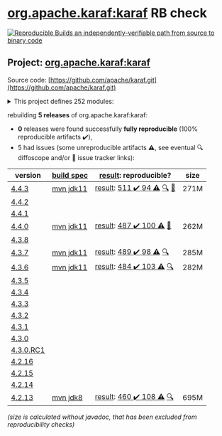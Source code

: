 [org.apache.karaf:karaf](https://search.maven.org/artifact/org.apache.karaf/karaf/) RB check
=======

[![Reproducible Builds](https://reproducible-builds.org/images/logos/rb.svg) an independently-verifiable path from source to binary code](https://reproducible-builds.org/)

## Project: [org.apache.karaf:karaf](https://search.maven.org/artifact/org.apache.karaf/karaf/)

Source code: [https://github.com/apache/karaf.git](https://github.com/apache/karaf.git)

<details><summary>This project defines 252 modules:</summary>

* [org.apache.karaf.archetypes:karaf-assembly-archetype](https://search.maven.org/artifact/org.apache.karaf.archetypes/karaf-assembly-archetype/)
* [org.apache.karaf.archetypes:karaf-blueprint-archetype](https://search.maven.org/artifact/org.apache.karaf.archetypes/karaf-blueprint-archetype/)
* [org.apache.karaf.archetypes:karaf-bundle-archetype](https://search.maven.org/artifact/org.apache.karaf.archetypes/karaf-bundle-archetype/)
* [org.apache.karaf.archetypes:karaf-command-archetype](https://search.maven.org/artifact/org.apache.karaf.archetypes/karaf-command-archetype/)
* [org.apache.karaf.archetypes:karaf-feature-archetype](https://search.maven.org/artifact/org.apache.karaf.archetypes/karaf-feature-archetype/)
* [org.apache.karaf.archetypes:karaf-kar-archetype](https://search.maven.org/artifact/org.apache.karaf.archetypes/karaf-kar-archetype/)
* [org.apache.karaf.assemblies.features:features](https://search.maven.org/artifact/org.apache.karaf.assemblies.features/features/)
* [org.apache.karaf.assemblies:assemblies](https://search.maven.org/artifact/org.apache.karaf.assemblies/assemblies/)
* [org.apache.karaf.audit:org.apache.karaf.audit.core](https://search.maven.org/artifact/org.apache.karaf.audit/org.apache.karaf.audit.core/)
* [org.apache.karaf.bundle:bundle](https://search.maven.org/artifact/org.apache.karaf.bundle/bundle/)
* [org.apache.karaf.bundle:org.apache.karaf.bundle.blueprintstate](https://search.maven.org/artifact/org.apache.karaf.bundle/org.apache.karaf.bundle.blueprintstate/)
* [org.apache.karaf.bundle:org.apache.karaf.bundle.core](https://search.maven.org/artifact/org.apache.karaf.bundle/org.apache.karaf.bundle.core/)
* [org.apache.karaf.bundle:org.apache.karaf.bundle.springstate](https://search.maven.org/artifact/org.apache.karaf.bundle/org.apache.karaf.bundle.springstate/)
* [org.apache.karaf.config:org.apache.karaf.config.core](https://search.maven.org/artifact/org.apache.karaf.config/org.apache.karaf.config.core/)
* [org.apache.karaf.deployer:deployer](https://search.maven.org/artifact/org.apache.karaf.deployer/deployer/)
* [org.apache.karaf.deployer:org.apache.karaf.deployer.blueprint](https://search.maven.org/artifact/org.apache.karaf.deployer/org.apache.karaf.deployer.blueprint/)
* [org.apache.karaf.deployer:org.apache.karaf.deployer.features](https://search.maven.org/artifact/org.apache.karaf.deployer/org.apache.karaf.deployer.features/)
* [org.apache.karaf.deployer:org.apache.karaf.deployer.kar](https://search.maven.org/artifact/org.apache.karaf.deployer/org.apache.karaf.deployer.kar/)
* [org.apache.karaf.deployer:org.apache.karaf.deployer.spring](https://search.maven.org/artifact/org.apache.karaf.deployer/org.apache.karaf.deployer.spring/)
* [org.apache.karaf.deployer:org.apache.karaf.deployer.wrap](https://search.maven.org/artifact/org.apache.karaf.deployer/org.apache.karaf.deployer.wrap/)
* [org.apache.karaf.diagnostic:diagnostic](https://search.maven.org/artifact/org.apache.karaf.diagnostic/diagnostic/)
* [org.apache.karaf.diagnostic:org.apache.karaf.diagnostic.boot](https://search.maven.org/artifact/org.apache.karaf.diagnostic/org.apache.karaf.diagnostic.boot/)
* [org.apache.karaf.diagnostic:org.apache.karaf.diagnostic.core](https://search.maven.org/artifact/org.apache.karaf.diagnostic/org.apache.karaf.diagnostic.core/)
* [org.apache.karaf.docker:org.apache.karaf.docker.core](https://search.maven.org/artifact/org.apache.karaf.docker/org.apache.karaf.docker.core/)
* [org.apache.karaf.examples:apache-karaf-examples](https://search.maven.org/artifact/org.apache.karaf.examples/apache-karaf-examples/)
* [org.apache.karaf.examples:karaf-blueprint-example](https://search.maven.org/artifact/org.apache.karaf.examples/karaf-blueprint-example/)
* [org.apache.karaf.examples:karaf-blueprint-example-client](https://search.maven.org/artifact/org.apache.karaf.examples/karaf-blueprint-example-client/)
* [org.apache.karaf.examples:karaf-blueprint-example-common](https://search.maven.org/artifact/org.apache.karaf.examples/karaf-blueprint-example-common/)
* [org.apache.karaf.examples:karaf-blueprint-example-features](https://search.maven.org/artifact/org.apache.karaf.examples/karaf-blueprint-example-features/)
* [org.apache.karaf.examples:karaf-blueprint-example-provider](https://search.maven.org/artifact/org.apache.karaf.examples/karaf-blueprint-example-provider/)
* [org.apache.karaf.examples:karaf-branding-example](https://search.maven.org/artifact/org.apache.karaf.examples/karaf-branding-example/)
* [org.apache.karaf.examples:karaf-bundle-example](https://search.maven.org/artifact/org.apache.karaf.examples/karaf-bundle-example/)
* [org.apache.karaf.examples:karaf-bundle-example-client](https://search.maven.org/artifact/org.apache.karaf.examples/karaf-bundle-example-client/)
* [org.apache.karaf.examples:karaf-bundle-example-common](https://search.maven.org/artifact/org.apache.karaf.examples/karaf-bundle-example-common/)
* [org.apache.karaf.examples:karaf-bundle-example-features](https://search.maven.org/artifact/org.apache.karaf.examples/karaf-bundle-example-features/)
* [org.apache.karaf.examples:karaf-bundle-example-provider](https://search.maven.org/artifact/org.apache.karaf.examples/karaf-bundle-example-provider/)
* [org.apache.karaf.examples:karaf-camel-example](https://search.maven.org/artifact/org.apache.karaf.examples/karaf-camel-example/)
* [org.apache.karaf.examples:karaf-camel-example-blueprint](https://search.maven.org/artifact/org.apache.karaf.examples/karaf-camel-example-blueprint/)
* [org.apache.karaf.examples:karaf-camel-example-features](https://search.maven.org/artifact/org.apache.karaf.examples/karaf-camel-example-features/)
* [org.apache.karaf.examples:karaf-camel-example-java](https://search.maven.org/artifact/org.apache.karaf.examples/karaf-camel-example-java/)
* [org.apache.karaf.examples:karaf-cdi-example](https://search.maven.org/artifact/org.apache.karaf.examples/karaf-cdi-example/)
* [org.apache.karaf.examples:karaf-cdi-example-api](https://search.maven.org/artifact/org.apache.karaf.examples/karaf-cdi-example-api/)
* [org.apache.karaf.examples:karaf-cdi-example-consumer](https://search.maven.org/artifact/org.apache.karaf.examples/karaf-cdi-example-consumer/)
* [org.apache.karaf.examples:karaf-cdi-example-features](https://search.maven.org/artifact/org.apache.karaf.examples/karaf-cdi-example-features/)
* [org.apache.karaf.examples:karaf-cdi-example-provider](https://search.maven.org/artifact/org.apache.karaf.examples/karaf-cdi-example-provider/)
* [org.apache.karaf.examples:karaf-command-example](https://search.maven.org/artifact/org.apache.karaf.examples/karaf-command-example/)
* [org.apache.karaf.examples:karaf-command-example-api](https://search.maven.org/artifact/org.apache.karaf.examples/karaf-command-example-api/)
* [org.apache.karaf.examples:karaf-command-example-command](https://search.maven.org/artifact/org.apache.karaf.examples/karaf-command-example-command/)
* [org.apache.karaf.examples:karaf-command-example-features](https://search.maven.org/artifact/org.apache.karaf.examples/karaf-command-example-features/)
* [org.apache.karaf.examples:karaf-command-example-provider](https://search.maven.org/artifact/org.apache.karaf.examples/karaf-command-example-provider/)
* [org.apache.karaf.examples:karaf-config-example](https://search.maven.org/artifact/org.apache.karaf.examples/karaf-config-example/)
* [org.apache.karaf.examples:karaf-config-example-blueprint](https://search.maven.org/artifact/org.apache.karaf.examples/karaf-config-example-blueprint/)
* [org.apache.karaf.examples:karaf-config-example-features](https://search.maven.org/artifact/org.apache.karaf.examples/karaf-config-example-features/)
* [org.apache.karaf.examples:karaf-config-example-listener](https://search.maven.org/artifact/org.apache.karaf.examples/karaf-config-example-listener/)
* [org.apache.karaf.examples:karaf-config-example-managed](https://search.maven.org/artifact/org.apache.karaf.examples/karaf-config-example-managed/)
* [org.apache.karaf.examples:karaf-config-example-managed-factory](https://search.maven.org/artifact/org.apache.karaf.examples/karaf-config-example-managed-factory/)
* [org.apache.karaf.examples:karaf-config-example-scr](https://search.maven.org/artifact/org.apache.karaf.examples/karaf-config-example-scr/)
* [org.apache.karaf.examples:karaf-config-example-static](https://search.maven.org/artifact/org.apache.karaf.examples/karaf-config-example-static/)
* [org.apache.karaf.examples:karaf-deployer-example](https://search.maven.org/artifact/org.apache.karaf.examples/karaf-deployer-example/)
* [org.apache.karaf.examples:karaf-docker-example](https://search.maven.org/artifact/org.apache.karaf.examples/karaf-docker-example/)
* [org.apache.karaf.examples:karaf-docker-example-app](https://search.maven.org/artifact/org.apache.karaf.examples/karaf-docker-example-app/)
* [org.apache.karaf.examples:karaf-docker-example-dynamic-dist](https://search.maven.org/artifact/org.apache.karaf.examples/karaf-docker-example-dynamic-dist/)
* [org.apache.karaf.examples:karaf-docker-example-static-dist](https://search.maven.org/artifact/org.apache.karaf.examples/karaf-docker-example-static-dist/)
* [org.apache.karaf.examples:karaf-dump-example](https://search.maven.org/artifact/org.apache.karaf.examples/karaf-dump-example/)
* [org.apache.karaf.examples:karaf-graphql-example](https://search.maven.org/artifact/org.apache.karaf.examples/karaf-graphql-example/)
* [org.apache.karaf.examples:karaf-graphql-example-api](https://search.maven.org/artifact/org.apache.karaf.examples/karaf-graphql-example-api/)
* [org.apache.karaf.examples:karaf-graphql-example-commands](https://search.maven.org/artifact/org.apache.karaf.examples/karaf-graphql-example-commands/)
* [org.apache.karaf.examples:karaf-graphql-example-core](https://search.maven.org/artifact/org.apache.karaf.examples/karaf-graphql-example-core/)
* [org.apache.karaf.examples:karaf-graphql-example-features](https://search.maven.org/artifact/org.apache.karaf.examples/karaf-graphql-example-features/)
* [org.apache.karaf.examples:karaf-graphql-example-scr-servlet](https://search.maven.org/artifact/org.apache.karaf.examples/karaf-graphql-example-scr-servlet/)
* [org.apache.karaf.examples:karaf-graphql-example-websocket](https://search.maven.org/artifact/org.apache.karaf.examples/karaf-graphql-example-websocket/)
* [org.apache.karaf.examples:karaf-http-resource-example](https://search.maven.org/artifact/org.apache.karaf.examples/karaf-http-resource-example/)
* [org.apache.karaf.examples:karaf-http-resource-example-features](https://search.maven.org/artifact/org.apache.karaf.examples/karaf-http-resource-example-features/)
* [org.apache.karaf.examples:karaf-http-resource-example-whiteboard](https://search.maven.org/artifact/org.apache.karaf.examples/karaf-http-resource-example-whiteboard/)
* [org.apache.karaf.examples:karaf-itest-example](https://search.maven.org/artifact/org.apache.karaf.examples/karaf-itest-example/)
* [org.apache.karaf.examples:karaf-jaas-example](https://search.maven.org/artifact/org.apache.karaf.examples/karaf-jaas-example/)
* [org.apache.karaf.examples:karaf-jaas-example-app](https://search.maven.org/artifact/org.apache.karaf.examples/karaf-jaas-example-app/)
* [org.apache.karaf.examples:karaf-jaas-example-features](https://search.maven.org/artifact/org.apache.karaf.examples/karaf-jaas-example-features/)
* [org.apache.karaf.examples:karaf-jaas-example-wab](https://search.maven.org/artifact/org.apache.karaf.examples/karaf-jaas-example-wab/)
* [org.apache.karaf.examples:karaf-jaas-example-war](https://search.maven.org/artifact/org.apache.karaf.examples/karaf-jaas-example-war/)
* [org.apache.karaf.examples:karaf-jdbc-example](https://search.maven.org/artifact/org.apache.karaf.examples/karaf-jdbc-example/)
* [org.apache.karaf.examples:karaf-jdbc-example-api](https://search.maven.org/artifact/org.apache.karaf.examples/karaf-jdbc-example-api/)
* [org.apache.karaf.examples:karaf-jdbc-example-command](https://search.maven.org/artifact/org.apache.karaf.examples/karaf-jdbc-example-command/)
* [org.apache.karaf.examples:karaf-jdbc-example-features](https://search.maven.org/artifact/org.apache.karaf.examples/karaf-jdbc-example-features/)
* [org.apache.karaf.examples:karaf-jdbc-example-provider](https://search.maven.org/artifact/org.apache.karaf.examples/karaf-jdbc-example-provider/)
* [org.apache.karaf.examples:karaf-jms-example](https://search.maven.org/artifact/org.apache.karaf.examples/karaf-jms-example/)
* [org.apache.karaf.examples:karaf-jms-example-command](https://search.maven.org/artifact/org.apache.karaf.examples/karaf-jms-example-command/)
* [org.apache.karaf.examples:karaf-jms-example-features](https://search.maven.org/artifact/org.apache.karaf.examples/karaf-jms-example-features/)
* [org.apache.karaf.examples:karaf-jpa-example](https://search.maven.org/artifact/org.apache.karaf.examples/karaf-jpa-example/)
* [org.apache.karaf.examples:karaf-jpa-example-command](https://search.maven.org/artifact/org.apache.karaf.examples/karaf-jpa-example-command/)
* [org.apache.karaf.examples:karaf-jpa-example-features](https://search.maven.org/artifact/org.apache.karaf.examples/karaf-jpa-example-features/)
* [org.apache.karaf.examples:karaf-jpa-example-provider](https://search.maven.org/artifact/org.apache.karaf.examples/karaf-jpa-example-provider/)
* [org.apache.karaf.examples:karaf-jpa-example-provider-api](https://search.maven.org/artifact/org.apache.karaf.examples/karaf-jpa-example-provider-api/)
* [org.apache.karaf.examples:karaf-jpa-example-provider-blueprint](https://search.maven.org/artifact/org.apache.karaf.examples/karaf-jpa-example-provider-blueprint/)
* [org.apache.karaf.examples:karaf-jpa-example-provider-blueprint-eclipselink](https://search.maven.org/artifact/org.apache.karaf.examples/karaf-jpa-example-provider-blueprint-eclipselink/)
* [org.apache.karaf.examples:karaf-jpa-example-provider-blueprint-hibernate](https://search.maven.org/artifact/org.apache.karaf.examples/karaf-jpa-example-provider-blueprint-hibernate/)
* [org.apache.karaf.examples:karaf-jpa-example-provider-blueprint-openjpa](https://search.maven.org/artifact/org.apache.karaf.examples/karaf-jpa-example-provider-blueprint-openjpa/)
* [org.apache.karaf.examples:karaf-jpa-example-provider-ds](https://search.maven.org/artifact/org.apache.karaf.examples/karaf-jpa-example-provider-ds/)
* [org.apache.karaf.examples:karaf-jpa-example-provider-ds-eclipselink](https://search.maven.org/artifact/org.apache.karaf.examples/karaf-jpa-example-provider-ds-eclipselink/)
* [org.apache.karaf.examples:karaf-jpa-example-provider-ds-hibernate](https://search.maven.org/artifact/org.apache.karaf.examples/karaf-jpa-example-provider-ds-hibernate/)
* [org.apache.karaf.examples:karaf-jpa-example-provider-ds-openjpa](https://search.maven.org/artifact/org.apache.karaf.examples/karaf-jpa-example-provider-ds-openjpa/)
* [org.apache.karaf.examples:karaf-log-appender-example](https://search.maven.org/artifact/org.apache.karaf.examples/karaf-log-appender-example/)
* [org.apache.karaf.examples:karaf-log-appender-example-core](https://search.maven.org/artifact/org.apache.karaf.examples/karaf-log-appender-example-core/)
* [org.apache.karaf.examples:karaf-log-appender-example-features](https://search.maven.org/artifact/org.apache.karaf.examples/karaf-log-appender-example-features/)
* [org.apache.karaf.examples:karaf-maven-example](https://search.maven.org/artifact/org.apache.karaf.examples/karaf-maven-example/)
* [org.apache.karaf.examples:karaf-maven-example-run](https://search.maven.org/artifact/org.apache.karaf.examples/karaf-maven-example-run/)
* [org.apache.karaf.examples:karaf-maven-example-run-bundle](https://search.maven.org/artifact/org.apache.karaf.examples/karaf-maven-example-run-bundle/)
* [org.apache.karaf.examples:karaf-mbean-example](https://search.maven.org/artifact/org.apache.karaf.examples/karaf-mbean-example/)
* [org.apache.karaf.examples:karaf-mbean-example-api](https://search.maven.org/artifact/org.apache.karaf.examples/karaf-mbean-example-api/)
* [org.apache.karaf.examples:karaf-mbean-example-blueprint](https://search.maven.org/artifact/org.apache.karaf.examples/karaf-mbean-example-blueprint/)
* [org.apache.karaf.examples:karaf-mbean-example-features](https://search.maven.org/artifact/org.apache.karaf.examples/karaf-mbean-example-features/)
* [org.apache.karaf.examples:karaf-mbean-example-provider](https://search.maven.org/artifact/org.apache.karaf.examples/karaf-mbean-example-provider/)
* [org.apache.karaf.examples:karaf-mbean-example-scr](https://search.maven.org/artifact/org.apache.karaf.examples/karaf-mbean-example-scr/)
* [org.apache.karaf.examples:karaf-mbean-example-simple](https://search.maven.org/artifact/org.apache.karaf.examples/karaf-mbean-example-simple/)
* [org.apache.karaf.examples:karaf-profile-example](https://search.maven.org/artifact/org.apache.karaf.examples/karaf-profile-example/)
* [org.apache.karaf.examples:karaf-profile-example-dynamic](https://search.maven.org/artifact/org.apache.karaf.examples/karaf-profile-example-dynamic/)
* [org.apache.karaf.examples:karaf-profile-example-registry](https://search.maven.org/artifact/org.apache.karaf.examples/karaf-profile-example-registry/)
* [org.apache.karaf.examples:karaf-profile-example-static](https://search.maven.org/artifact/org.apache.karaf.examples/karaf-profile-example-static/)
* [org.apache.karaf.examples:karaf-redis-example](https://search.maven.org/artifact/org.apache.karaf.examples/karaf-redis-example/)
* [org.apache.karaf.examples:karaf-redis-example-api](https://search.maven.org/artifact/org.apache.karaf.examples/karaf-redis-example-api/)
* [org.apache.karaf.examples:karaf-redis-example-command](https://search.maven.org/artifact/org.apache.karaf.examples/karaf-redis-example-command/)
* [org.apache.karaf.examples:karaf-redis-example-features](https://search.maven.org/artifact/org.apache.karaf.examples/karaf-redis-example-features/)
* [org.apache.karaf.examples:karaf-redis-example-service](https://search.maven.org/artifact/org.apache.karaf.examples/karaf-redis-example-service/)
* [org.apache.karaf.examples:karaf-rest-example](https://search.maven.org/artifact/org.apache.karaf.examples/karaf-rest-example/)
* [org.apache.karaf.examples:karaf-rest-example-api](https://search.maven.org/artifact/org.apache.karaf.examples/karaf-rest-example-api/)
* [org.apache.karaf.examples:karaf-rest-example-blueprint](https://search.maven.org/artifact/org.apache.karaf.examples/karaf-rest-example-blueprint/)
* [org.apache.karaf.examples:karaf-rest-example-client](https://search.maven.org/artifact/org.apache.karaf.examples/karaf-rest-example-client/)
* [org.apache.karaf.examples:karaf-rest-example-client-cxf](https://search.maven.org/artifact/org.apache.karaf.examples/karaf-rest-example-client-cxf/)
* [org.apache.karaf.examples:karaf-rest-example-client-http](https://search.maven.org/artifact/org.apache.karaf.examples/karaf-rest-example-client-http/)
* [org.apache.karaf.examples:karaf-rest-example-client-jersey](https://search.maven.org/artifact/org.apache.karaf.examples/karaf-rest-example-client-jersey/)
* [org.apache.karaf.examples:karaf-rest-example-features](https://search.maven.org/artifact/org.apache.karaf.examples/karaf-rest-example-features/)
* [org.apache.karaf.examples:karaf-rest-example-scr](https://search.maven.org/artifact/org.apache.karaf.examples/karaf-rest-example-scr/)
* [org.apache.karaf.examples:karaf-rest-example-whiteboard](https://search.maven.org/artifact/org.apache.karaf.examples/karaf-rest-example-whiteboard/)
* [org.apache.karaf.examples:karaf-scheduler-example](https://search.maven.org/artifact/org.apache.karaf.examples/karaf-scheduler-example/)
* [org.apache.karaf.examples:karaf-scheduler-example-features](https://search.maven.org/artifact/org.apache.karaf.examples/karaf-scheduler-example-features/)
* [org.apache.karaf.examples:karaf-scheduler-example-runnable](https://search.maven.org/artifact/org.apache.karaf.examples/karaf-scheduler-example-runnable/)
* [org.apache.karaf.examples:karaf-scr-example](https://search.maven.org/artifact/org.apache.karaf.examples/karaf-scr-example/)
* [org.apache.karaf.examples:karaf-scr-example-api](https://search.maven.org/artifact/org.apache.karaf.examples/karaf-scr-example-api/)
* [org.apache.karaf.examples:karaf-scr-example-client](https://search.maven.org/artifact/org.apache.karaf.examples/karaf-scr-example-client/)
* [org.apache.karaf.examples:karaf-scr-example-features](https://search.maven.org/artifact/org.apache.karaf.examples/karaf-scr-example-features/)
* [org.apache.karaf.examples:karaf-scr-example-provider](https://search.maven.org/artifact/org.apache.karaf.examples/karaf-scr-example-provider/)
* [org.apache.karaf.examples:karaf-servlet-example](https://search.maven.org/artifact/org.apache.karaf.examples/karaf-servlet-example/)
* [org.apache.karaf.examples:karaf-servlet-example-annotation](https://search.maven.org/artifact/org.apache.karaf.examples/karaf-servlet-example-annotation/)
* [org.apache.karaf.examples:karaf-servlet-example-blueprint](https://search.maven.org/artifact/org.apache.karaf.examples/karaf-servlet-example-blueprint/)
* [org.apache.karaf.examples:karaf-servlet-example-features](https://search.maven.org/artifact/org.apache.karaf.examples/karaf-servlet-example-features/)
* [org.apache.karaf.examples:karaf-servlet-example-registration](https://search.maven.org/artifact/org.apache.karaf.examples/karaf-servlet-example-registration/)
* [org.apache.karaf.examples:karaf-servlet-example-scr](https://search.maven.org/artifact/org.apache.karaf.examples/karaf-servlet-example-scr/)
* [org.apache.karaf.examples:karaf-servlet-example-upload](https://search.maven.org/artifact/org.apache.karaf.examples/karaf-servlet-example-upload/)
* [org.apache.karaf.examples:karaf-soap-example](https://search.maven.org/artifact/org.apache.karaf.examples/karaf-soap-example/)
* [org.apache.karaf.examples:karaf-soap-example-api](https://search.maven.org/artifact/org.apache.karaf.examples/karaf-soap-example-api/)
* [org.apache.karaf.examples:karaf-soap-example-blueprint](https://search.maven.org/artifact/org.apache.karaf.examples/karaf-soap-example-blueprint/)
* [org.apache.karaf.examples:karaf-soap-example-client](https://search.maven.org/artifact/org.apache.karaf.examples/karaf-soap-example-client/)
* [org.apache.karaf.examples:karaf-soap-example-features](https://search.maven.org/artifact/org.apache.karaf.examples/karaf-soap-example-features/)
* [org.apache.karaf.examples:karaf-soap-example-scr](https://search.maven.org/artifact/org.apache.karaf.examples/karaf-soap-example-scr/)
* [org.apache.karaf.examples:karaf-url-namespace-handler-example](https://search.maven.org/artifact/org.apache.karaf.examples/karaf-url-namespace-handler-example/)
* [org.apache.karaf.examples:karaf-url-namespace-handler-example-core](https://search.maven.org/artifact/org.apache.karaf.examples/karaf-url-namespace-handler-example-core/)
* [org.apache.karaf.examples:karaf-url-namespace-handler-example-features](https://search.maven.org/artifact/org.apache.karaf.examples/karaf-url-namespace-handler-example-features/)
* [org.apache.karaf.examples:karaf-war-example](https://search.maven.org/artifact/org.apache.karaf.examples/karaf-war-example/)
* [org.apache.karaf.examples:karaf-war-example-features](https://search.maven.org/artifact/org.apache.karaf.examples/karaf-war-example-features/)
* [org.apache.karaf.examples:karaf-war-example-webapp](https://search.maven.org/artifact/org.apache.karaf.examples/karaf-war-example-webapp/)
* [org.apache.karaf.examples:karaf-websocket-example](https://search.maven.org/artifact/org.apache.karaf.examples/karaf-websocket-example/)
* [org.apache.karaf.features:base](https://search.maven.org/artifact/org.apache.karaf.features/base/)
* [org.apache.karaf.features:enterprise](https://search.maven.org/artifact/org.apache.karaf.features/enterprise/)
* [org.apache.karaf.features:enterprise-legacy](https://search.maven.org/artifact/org.apache.karaf.features/enterprise-legacy/)
* [org.apache.karaf.features:features](https://search.maven.org/artifact/org.apache.karaf.features/features/)
* [org.apache.karaf.features:framework](https://search.maven.org/artifact/org.apache.karaf.features/framework/)
* [org.apache.karaf.features:org.apache.karaf.features.command](https://search.maven.org/artifact/org.apache.karaf.features/org.apache.karaf.features.command/)
* [org.apache.karaf.features:org.apache.karaf.features.core](https://search.maven.org/artifact/org.apache.karaf.features/org.apache.karaf.features.core/)
* [org.apache.karaf.features:org.apache.karaf.features.extension](https://search.maven.org/artifact/org.apache.karaf.features/org.apache.karaf.features.extension/)
* [org.apache.karaf.features:specs](https://search.maven.org/artifact/org.apache.karaf.features/specs/)
* [org.apache.karaf.features:spring](https://search.maven.org/artifact/org.apache.karaf.features/spring/)
* [org.apache.karaf.features:spring-legacy](https://search.maven.org/artifact/org.apache.karaf.features/spring-legacy/)
* [org.apache.karaf.features:standard](https://search.maven.org/artifact/org.apache.karaf.features/standard/)
* [org.apache.karaf.features:static](https://search.maven.org/artifact/org.apache.karaf.features/static/)
* [org.apache.karaf.http:org.apache.karaf.http.core](https://search.maven.org/artifact/org.apache.karaf.http/org.apache.karaf.http.core/)
* [org.apache.karaf.instance:org.apache.karaf.instance.core](https://search.maven.org/artifact/org.apache.karaf.instance/org.apache.karaf.instance.core/)
* [org.apache.karaf.itests:common](https://search.maven.org/artifact/org.apache.karaf.itests/common/)
* [org.apache.karaf.itests:itests](https://search.maven.org/artifact/org.apache.karaf.itests/itests/)
* [org.apache.karaf.itests:tests](https://search.maven.org/artifact/org.apache.karaf.itests/tests/)
* [org.apache.karaf.jaas.blueprint:blueprint](https://search.maven.org/artifact/org.apache.karaf.jaas.blueprint/blueprint/)
* [org.apache.karaf.jaas.blueprint:org.apache.karaf.jaas.blueprint.config](https://search.maven.org/artifact/org.apache.karaf.jaas.blueprint/org.apache.karaf.jaas.blueprint.config/)
* [org.apache.karaf.jaas.blueprint:org.apache.karaf.jaas.blueprint.jasypt](https://search.maven.org/artifact/org.apache.karaf.jaas.blueprint/org.apache.karaf.jaas.blueprint.jasypt/)
* [org.apache.karaf.jaas:jaas](https://search.maven.org/artifact/org.apache.karaf.jaas/jaas/)
* [org.apache.karaf.jaas:org.apache.karaf.jaas.boot](https://search.maven.org/artifact/org.apache.karaf.jaas/org.apache.karaf.jaas.boot/)
* [org.apache.karaf.jaas:org.apache.karaf.jaas.command](https://search.maven.org/artifact/org.apache.karaf.jaas/org.apache.karaf.jaas.command/)
* [org.apache.karaf.jaas:org.apache.karaf.jaas.config](https://search.maven.org/artifact/org.apache.karaf.jaas/org.apache.karaf.jaas.config/)
* [org.apache.karaf.jaas:org.apache.karaf.jaas.jasypt](https://search.maven.org/artifact/org.apache.karaf.jaas/org.apache.karaf.jaas.jasypt/)
* [org.apache.karaf.jaas:org.apache.karaf.jaas.modules](https://search.maven.org/artifact/org.apache.karaf.jaas/org.apache.karaf.jaas.modules/)
* [org.apache.karaf.jaas:org.apache.karaf.jaas.spring-security-crypto](https://search.maven.org/artifact/org.apache.karaf.jaas/org.apache.karaf.jaas.spring-security-crypto/)
* [org.apache.karaf.jdbc:org.apache.karaf.jdbc.core](https://search.maven.org/artifact/org.apache.karaf.jdbc/org.apache.karaf.jdbc.core/)
* [org.apache.karaf.jms:org.apache.karaf.jms.core](https://search.maven.org/artifact/org.apache.karaf.jms/org.apache.karaf.jms.core/)
* [org.apache.karaf.jndi:org.apache.karaf.jndi.core](https://search.maven.org/artifact/org.apache.karaf.jndi/org.apache.karaf.jndi.core/)
* [org.apache.karaf.jpa:hibernate](https://search.maven.org/artifact/org.apache.karaf.jpa/hibernate/)
* [org.apache.karaf.jpa:jpa-parent](https://search.maven.org/artifact/org.apache.karaf.jpa/jpa-parent/)
* [org.apache.karaf.kar:org.apache.karaf.kar.core](https://search.maven.org/artifact/org.apache.karaf.kar/org.apache.karaf.kar.core/)
* [org.apache.karaf.log:org.apache.karaf.log.core](https://search.maven.org/artifact/org.apache.karaf.log/org.apache.karaf.log.core/)
* [org.apache.karaf.management:management](https://search.maven.org/artifact/org.apache.karaf.management/management/)
* [org.apache.karaf.management:org.apache.karaf.management.server](https://search.maven.org/artifact/org.apache.karaf.management/org.apache.karaf.management.server/)
* [org.apache.karaf.maven:maven-parent](https://search.maven.org/artifact/org.apache.karaf.maven/maven-parent/)
* [org.apache.karaf.maven:org.apache.karaf.maven.core](https://search.maven.org/artifact/org.apache.karaf.maven/org.apache.karaf.maven.core/)
* [org.apache.karaf.obr:org.apache.karaf.obr.core](https://search.maven.org/artifact/org.apache.karaf.obr/org.apache.karaf.obr.core/)
* [org.apache.karaf.package:org.apache.karaf.package.core](https://search.maven.org/artifact/org.apache.karaf.package/org.apache.karaf.package.core/)
* [org.apache.karaf.profile:org.apache.karaf.profile.core](https://search.maven.org/artifact/org.apache.karaf.profile/org.apache.karaf.profile.core/)
* [org.apache.karaf.scheduler:org.apache.karaf.scheduler.core](https://search.maven.org/artifact/org.apache.karaf.scheduler/org.apache.karaf.scheduler.core/)
* [org.apache.karaf.scr:org.apache.karaf.scr.management](https://search.maven.org/artifact/org.apache.karaf.scr/org.apache.karaf.scr.management/)
* [org.apache.karaf.scr:org.apache.karaf.scr.state](https://search.maven.org/artifact/org.apache.karaf.scr/org.apache.karaf.scr.state/)
* [org.apache.karaf.scr:scr](https://search.maven.org/artifact/org.apache.karaf.scr/scr/)
* [org.apache.karaf.service:org.apache.karaf.service.core](https://search.maven.org/artifact/org.apache.karaf.service/org.apache.karaf.service.core/)
* [org.apache.karaf.service:org.apache.karaf.service.guard](https://search.maven.org/artifact/org.apache.karaf.service/org.apache.karaf.service.guard/)
* [org.apache.karaf.service:service](https://search.maven.org/artifact/org.apache.karaf.service/service/)
* [org.apache.karaf.services:org.apache.karaf.services.coordinator](https://search.maven.org/artifact/org.apache.karaf.services/org.apache.karaf.services.coordinator/)
* [org.apache.karaf.services:org.apache.karaf.services.eventadmin](https://search.maven.org/artifact/org.apache.karaf.services/org.apache.karaf.services.eventadmin/)
* [org.apache.karaf.services:org.apache.karaf.services.interceptor](https://search.maven.org/artifact/org.apache.karaf.services/org.apache.karaf.services.interceptor/)
* [org.apache.karaf.services:org.apache.karaf.services.interceptor.api](https://search.maven.org/artifact/org.apache.karaf.services/org.apache.karaf.services.interceptor.api/)
* [org.apache.karaf.services:org.apache.karaf.services.interceptor.impl](https://search.maven.org/artifact/org.apache.karaf.services/org.apache.karaf.services.interceptor.impl/)
* [org.apache.karaf.services:org.apache.karaf.services.staticcm](https://search.maven.org/artifact/org.apache.karaf.services/org.apache.karaf.services.staticcm/)
* [org.apache.karaf.services:services](https://search.maven.org/artifact/org.apache.karaf.services/services/)
* [org.apache.karaf.shell:org.apache.karaf.shell.commands](https://search.maven.org/artifact/org.apache.karaf.shell/org.apache.karaf.shell.commands/)
* [org.apache.karaf.shell:org.apache.karaf.shell.console](https://search.maven.org/artifact/org.apache.karaf.shell/org.apache.karaf.shell.console/)
* [org.apache.karaf.shell:org.apache.karaf.shell.core](https://search.maven.org/artifact/org.apache.karaf.shell/org.apache.karaf.shell.core/)
* [org.apache.karaf.shell:org.apache.karaf.shell.ssh](https://search.maven.org/artifact/org.apache.karaf.shell/org.apache.karaf.shell.ssh/)
* [org.apache.karaf.shell:org.apache.karaf.shell.table](https://search.maven.org/artifact/org.apache.karaf.shell/org.apache.karaf.shell.table/)
* [org.apache.karaf.shell:shell](https://search.maven.org/artifact/org.apache.karaf.shell/shell/)
* [org.apache.karaf.specs:org.apache.karaf.specs.activator](https://search.maven.org/artifact/org.apache.karaf.specs/org.apache.karaf.specs.activator/)
* [org.apache.karaf.specs:org.apache.karaf.specs.java.xml](https://search.maven.org/artifact/org.apache.karaf.specs/org.apache.karaf.specs.java.xml/)
* [org.apache.karaf.specs:org.apache.karaf.specs.java.xml.ws](https://search.maven.org/artifact/org.apache.karaf.specs/org.apache.karaf.specs.java.xml.ws/)
* [org.apache.karaf.specs:org.apache.karaf.specs.locator](https://search.maven.org/artifact/org.apache.karaf.specs/org.apache.karaf.specs.locator/)
* [org.apache.karaf.specs:specs](https://search.maven.org/artifact/org.apache.karaf.specs/specs/)
* [org.apache.karaf.subsystem:org.apache.karaf.subsystem.core](https://search.maven.org/artifact/org.apache.karaf.subsystem/org.apache.karaf.subsystem.core/)
* [org.apache.karaf.system:org.apache.karaf.system.core](https://search.maven.org/artifact/org.apache.karaf.system/org.apache.karaf.system.core/)
* [org.apache.karaf.tooling:karaf-maven-plugin](https://search.maven.org/artifact/org.apache.karaf.tooling/karaf-maven-plugin/)
* [org.apache.karaf.tooling:karaf-services-maven-plugin](https://search.maven.org/artifact/org.apache.karaf.tooling/karaf-services-maven-plugin/)
* [org.apache.karaf.tooling:org.apache.karaf.tools.utils](https://search.maven.org/artifact/org.apache.karaf.tooling/org.apache.karaf.tools.utils/)
* [org.apache.karaf.tooling:tooling](https://search.maven.org/artifact/org.apache.karaf.tooling/tooling/)
* [org.apache.karaf.web:org.apache.karaf.web.core](https://search.maven.org/artifact/org.apache.karaf.web/org.apache.karaf.web.core/)
* [org.apache.karaf.webconsole:org.apache.karaf.webconsole.console](https://search.maven.org/artifact/org.apache.karaf.webconsole/org.apache.karaf.webconsole.console/)
* [org.apache.karaf.webconsole:org.apache.karaf.webconsole.features](https://search.maven.org/artifact/org.apache.karaf.webconsole/org.apache.karaf.webconsole.features/)
* [org.apache.karaf.webconsole:org.apache.karaf.webconsole.gogo](https://search.maven.org/artifact/org.apache.karaf.webconsole/org.apache.karaf.webconsole.gogo/)
* [org.apache.karaf.webconsole:org.apache.karaf.webconsole.http](https://search.maven.org/artifact/org.apache.karaf.webconsole/org.apache.karaf.webconsole.http/)
* [org.apache.karaf.webconsole:org.apache.karaf.webconsole.instance](https://search.maven.org/artifact/org.apache.karaf.webconsole/org.apache.karaf.webconsole.instance/)
* [org.apache.karaf.webconsole:webconsole](https://search.maven.org/artifact/org.apache.karaf.webconsole/webconsole/)
* [org.apache.karaf.wrapper:org.apache.karaf.wrapper.core](https://search.maven.org/artifact/org.apache.karaf.wrapper/org.apache.karaf.wrapper.core/)
* [org.apache.karaf:apache-karaf](https://search.maven.org/artifact/org.apache.karaf/apache-karaf/)
* [org.apache.karaf:apache-karaf-minimal](https://search.maven.org/artifact/org.apache.karaf/apache-karaf-minimal/)
* [org.apache.karaf:archetypes](https://search.maven.org/artifact/org.apache.karaf/archetypes/)
* [org.apache.karaf:karaf](https://search.maven.org/artifact/org.apache.karaf/karaf/)
* [org.apache.karaf:karaf-bom](https://search.maven.org/artifact/org.apache.karaf/karaf-bom/)
* [org.apache.karaf:manual](https://search.maven.org/artifact/org.apache.karaf/manual/)
* [org.apache.karaf:org.apache.karaf.client](https://search.maven.org/artifact/org.apache.karaf/org.apache.karaf.client/)
* [org.apache.karaf:org.apache.karaf.event](https://search.maven.org/artifact/org.apache.karaf/org.apache.karaf.event/)
* [org.apache.karaf:org.apache.karaf.main](https://search.maven.org/artifact/org.apache.karaf/org.apache.karaf.main/)
* [org.apache.karaf:org.apache.karaf.util](https://search.maven.org/artifact/org.apache.karaf/org.apache.karaf.util/)
</details>

rebuilding **5 releases** of org.apache.karaf:karaf:
- **0** releases were found successfully **fully reproducible** (100% reproducible artifacts :heavy_check_mark:),
- 5 had issues (some unreproducible artifacts :warning:, see eventual :mag: diffoscope and/or :memo: issue tracker links):

| version | [build spec](/BUILDSPEC.md) | [result](https://reproducible-builds.org/docs/jvm/): reproducible? | size |
| -- | --------- | ------ | -- |
| [4.4.3](https://search.maven.org/artifact/org.apache.karaf/karaf/4.4.3/pom) | [mvn jdk11](karaf-4.4.3.buildspec) | [result](karaf-4.4.3.buildinfo): [511 :heavy_check_mark:  94 :warning:](karaf-4.4.3.buildcompare) [:mag:](karaf-4.4.3.diffoscope) [:memo:](https://github.com/apache/karaf/pull/1710) | 271M |
| [4.4.2](https://search.maven.org/artifact/org.apache.karaf/karaf/4.4.2/pom) | | | |
| [4.4.1](https://search.maven.org/artifact/org.apache.karaf/karaf/4.4.1/pom) | | | |
| [4.4.0](https://search.maven.org/artifact/org.apache.karaf/karaf/4.4.0/pom) | [mvn jdk11](karaf-4.4.0.buildspec) | [result](karaf-4.4.0.buildinfo): [487 :heavy_check_mark:  100 :warning:](karaf-4.4.0.buildcompare) [:memo:](https://github.com/apache/karaf/pull/1539) | 262M |
| [4.3.8](https://search.maven.org/artifact/org.apache.karaf/karaf/4.3.8/pom) | | | |
| [4.3.7](https://search.maven.org/artifact/org.apache.karaf/karaf/4.3.7/pom) | [mvn jdk11](karaf-4.3.7.buildspec) | [result](karaf-4.3.7.buildinfo): [489 :heavy_check_mark:  98 :warning:](karaf-4.3.7.buildcompare) [:mag:](karaf-4.3.7.diffoscope) | 285M |
| [4.3.6](https://search.maven.org/artifact/org.apache.karaf/karaf/4.3.6/pom) | [mvn jdk11](karaf-4.3.6.buildspec) | [result](karaf-4.3.6.buildinfo): [484 :heavy_check_mark:  103 :warning:](karaf-4.3.6.buildcompare) [:mag:](karaf-4.3.6.diffoscope) | 282M |
| [4.3.5](https://search.maven.org/artifact/org.apache.karaf/karaf/4.3.5/pom) | | | |
| [4.3.4](https://search.maven.org/artifact/org.apache.karaf/karaf/4.3.4/pom) | | | |
| [4.3.3](https://search.maven.org/artifact/org.apache.karaf/karaf/4.3.3/pom) | | | |
| [4.3.2](https://search.maven.org/artifact/org.apache.karaf/karaf/4.3.2/pom) | | | |
| [4.3.1](https://search.maven.org/artifact/org.apache.karaf/karaf/4.3.1/pom) | | | |
| [4.3.0](https://search.maven.org/artifact/org.apache.karaf/karaf/4.3.0/pom) | | | |
| [4.3.0.RC1](https://search.maven.org/artifact/org.apache.karaf/karaf/4.3.0.RC1/pom) | | | |
| [4.2.16](https://search.maven.org/artifact/org.apache.karaf/karaf/4.2.16/pom) | | | |
| [4.2.15](https://search.maven.org/artifact/org.apache.karaf/karaf/4.2.15/pom) | | | |
| [4.2.14](https://search.maven.org/artifact/org.apache.karaf/karaf/4.2.14/pom) | | | |
| [4.2.13](https://search.maven.org/artifact/org.apache.karaf/karaf/4.2.13/pom) | [mvn jdk8](karaf-4.2.13.buildspec) | [result](karaf-4.2.13.buildinfo): [460 :heavy_check_mark:  108 :warning:](karaf-4.2.13.buildcompare) [:mag:](karaf-4.2.13.diffoscope) | 695M |

<i>(size is calculated without javadoc, that has been excluded from reproducibility checks)</i>
